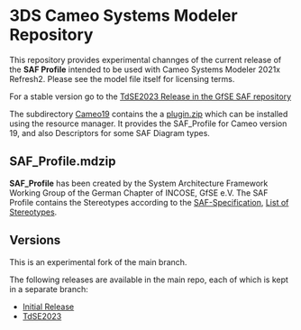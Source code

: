 # 3DS Cameo Systems Modeler Repository

This repository provides experimental channges of the  current release of the **SAF Profile** intended to be used with Cameo Systems Modeler 2021x Refresh2. Please see the model file itself for licensing terms.

For a stable version go to the [TdSE2023 Release in the GfSE SAF repository](https://github.com/GfSE/SAF-Cameo-Profile/tree/TdSE2023)

The subdirectory [Cameo19](Cameo19) contains the a [plugin.zip](Cameo19/plugin/plugin.zip) which can be installed using the resource manager. It provides the SAF_Profile for Cameo version 19, and also Descriptors for some SAF Diagram types.

## SAF_Profile.mdzip

**SAF_Profile** has been created by the System Architecture Framework Working Group of the German Chapter of INCOSE, GfSE e.V. The SAF Profile contains the Stereotypes according to the [SAF-Specification](https://github.com/GfSE/SAF-Specification/), [List of Stereotypes](https://github.com/GfSE/SAF-Specification/blob/main/stereotypes.md).


## Versions
This is an experimental fork of the main branch.

The following releases are available in the main repo, each of which is kept in a separate branch:
* [Initial Release](https://github.com/GfSE/SAF-Cameo-Profile/tree/Initial-Release)
* [TdSE2023](https://github.com/GfSE/SAF-Cameo-Profile/tree/TdSE2023)
